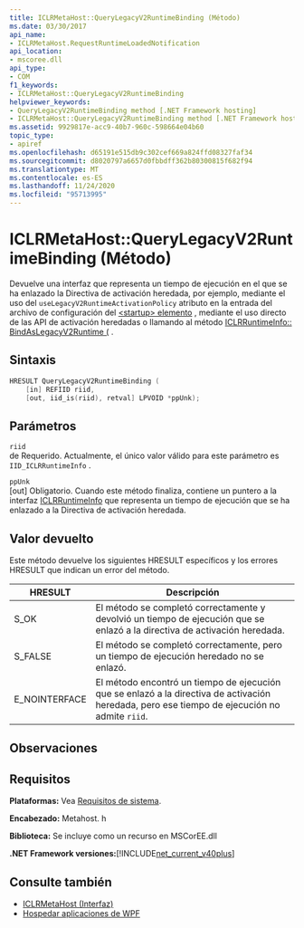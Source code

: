 ```yaml
---
title: ICLRMetaHost::QueryLegacyV2RuntimeBinding (Método)
ms.date: 03/30/2017
api_name:
- ICLRMetaHost.RequestRuntimeLoadedNotification
api_location:
- mscoree.dll
api_type:
- COM
f1_keywords:
- ICLRMetaHost::QueryLegacyV2RuntimeBinding
helpviewer_keywords:
- QueryLegacyV2RuntimeBinding method [.NET Framework hosting]
- ICLRMetaHost::QueryLegacyV2RuntimeBinding method [.NET Framework hosting]
ms.assetid: 9929817e-acc9-40b7-960c-598664e04b60
topic_type:
- apiref
ms.openlocfilehash: d65191e515db9c302cef669a824ffd08327faf34
ms.sourcegitcommit: d8020797a6657d0fbbdff362b80300815f682f94
ms.translationtype: MT
ms.contentlocale: es-ES
ms.lasthandoff: 11/24/2020
ms.locfileid: "95713995"
---
```

# <a name="iclrmetahostquerylegacyv2runtimebinding-method"></a>ICLRMetaHost::QueryLegacyV2RuntimeBinding (Método)

Devuelve una interfaz que representa un tiempo de ejecución en el que se ha enlazado la Directiva de activación heredada, por ejemplo, mediante el uso del `useLegacyV2RuntimeActivationPolicy` atributo en la entrada del archivo de configuración del [ \<startup> elemento](../../configure-apps/file-schema/startup/startup-element.md) , mediante el uso directo de las API de activación heredadas o llamando al método [ICLRRuntimeInfo:: BindAsLegacyV2Runtime (](iclrruntimeinfo-bindaslegacyv2runtime-method.md) .  
  
## <a name="syntax"></a>Sintaxis  
  
```cpp  
HRESULT QueryLegacyV2RuntimeBinding (  
    [in] REFIID riid,  
    [out, iid_is(riid), retval] LPVOID *ppUnk);  
```  
  
## <a name="parameters"></a>Parámetros  

 `riid`  
 de Requerido. Actualmente, el único valor válido para este parámetro es `IID_ICLRRuntimeInfo` .  
  
 `ppUnk`  
 [out] Obligatorio. Cuando este método finaliza, contiene un puntero a la interfaz [ICLRRuntimeInfo](iclrruntimeinfo-interface.md) que representa un tiempo de ejecución que se ha enlazado a la Directiva de activación heredada.  
  
## <a name="return-value"></a>Valor devuelto  

 Este método devuelve los siguientes HRESULT específicos y los errores HRESULT que indican un error del método.  
  
|HRESULT|Descripción|  
|-------------|-----------------|  
|S_OK|El método se completó correctamente y devolvió un tiempo de ejecución que se enlazó a la directiva de activación heredada.|  
|S_FALSE|El método se completó correctamente, pero un tiempo de ejecución heredado no se enlazó.|  
|E_NOINTERFACE|El método encontró un tiempo de ejecución que se enlazó a la directiva de activación heredada, pero ese tiempo de ejecución no admite `riid`.|  
  
## <a name="remarks"></a>Observaciones  
  
## <a name="requirements"></a>Requisitos  

 **Plataformas:** Vea [Requisitos de sistema](../../get-started/system-requirements.md).  
  
 **Encabezado:** Metahost. h  
  
 **Biblioteca:** Se incluye como un recurso en MSCorEE.dll  
  
 **.NET Framework versiones:**[!INCLUDE[net_current_v40plus](../../../../includes/net-current-v40plus-md.md)]  
  
## <a name="see-also"></a>Consulte también

- [ICLRMetaHost (Interfaz)](iclrmetahost-interface.md)
- [Hospedar aplicaciones de WPF](index.md)
